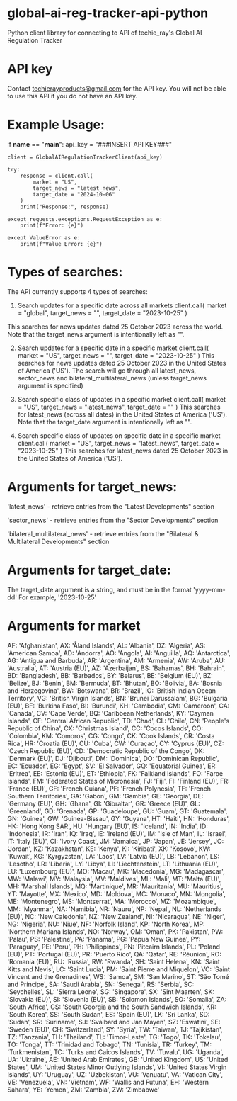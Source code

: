 # global-ai-reg-tracker-api-python
Python client library for connecting to API of techie_ray's Global AI Regulation Tracker


# API key
Contact techierayproducts@gmail.com for the API key. You will not be able to use this API if you do not have an API key.

# Example Usage:
if __name__ == "__main__":
    api_key = "###INSERT API KEY###"

    client = GlobalAIRegulationTrackerClient(api_key)

    try:
        response = client.call(
            market = "US", 
            target_news = "latest_news", 
            target_date = "2024-10-06"
        )    
        print("Response:", response)
        
    except requests.exceptions.RequestException as e:
        print(f"Error: {e}")
    
    except ValueError as e:
        print(f"Value Error: {e}")


# Types of searches:
The API currently supports 4 types of searches:

1) Search updates for a specific date across all markets 
client.call(
    market = "global",
    target_news = "",
    target_date = "2023-10-25"
)

This searches for news updates dated 25 October 2023 across the world. Note that the target_news argument is intentionally left as "".

2) Search updates for a specific date in a specific market
client.call(
    market = "US",
    target_news = "",
    target_date = "2023-10-25"
)
This searches for news updates dated 25 October 2023 in the United States of America ('US'). The search will go through all latest_news, sector_news and bilateral_multilateral_news (unless target_news argument is specified)

3) Search specific class of updates in a specific market
client.call(
    market = "US",
    target_news = "latest_news",
    target_date = ""
)
This searches for latest_news (across all dates) in the United States of America ('US'). Note that the target_date argument is intentionally left as "".

4) Search specific class of updates on specific date in a specific market
client.call(
    market = "US",
    target_news = "latest_news",
    target_date = "2023-10-25"
)
This searches for latest_news dated 25 October 2023 in the United States of America ('US').


# Arguments for target_news:
'latest_news' - retrieve entries from the "Latest Developments" section

'sector_news' - retrieve entries from the "Sector Developments" section

'bilateral_multilateral_news' - retrieve entries from the "Bilateral & Multilateral Developments" section

# Arguments for target_date:
The target_date argument is a string, and must be in the format 'yyyy-mm-dd'
For example, '2023-10-25'

# Arguments for market
AF: 'Afghanistan',
AX: 'Åland Islands',
AL: 'Albania',
DZ: 'Algeria',
AS: 'American Samoa',
AD: 'Andorra',
AO: 'Angola',
AI: 'Anguilla',
AQ: 'Antarctica',
AG: 'Antigua and Barbuda',
AR: 'Argentina',
AM: 'Armenia',
AW: 'Aruba',
AU: 'Australia',
AT: 'Austria (EU)',
AZ: 'Azerbaijan',
BS: 'Bahamas',
BH: 'Bahrain',
BD: 'Bangladesh',
BB: 'Barbados',
BY: 'Belarus',
BE: 'Belgium (EU)',
BZ: 'Belize',
BJ: 'Benin',
BM: 'Bermuda',
BT: 'Bhutan',
BO: 'Bolivia',
BA: 'Bosnia and Herzegovina',
BW: 'Botswana',
BR: 'Brazil',
IO: 'British Indian Ocean Territory',
VG: 'British Virgin Islands',
BN: 'Brunei Darussalam',
BG: 'Bulgaria (EU)',
BF: 'Burkina Faso',
BI: 'Burundi',
KH: 'Cambodia',
CM: 'Cameroon',
CA: 'Canada',
CV: 'Cape Verde',
BQ: 'Caribbean Netherlands',
KY: 'Cayman Islands',
CF: 'Central African Republic',
TD: 'Chad',
CL: 'Chile',
CN: 'People\'s Republic of China',
CX: 'Christmas Island',
CC: 'Cocos Islands',
CO: 'Colombia',
KM: 'Comoros',
CG: 'Congo',
CK: 'Cook Islands',
CR: 'Costa Rica',
HR: 'Croatia (EU)',
CU: 'Cuba',
CW: 'Curaçao',
CY: 'Cyprus (EU)',
CZ: 'Czech Republic (EU)',
CD: 'Democratic Republic of the Congo',
DK: 'Denmark (EU)',
DJ: 'Djibouti',
DM: 'Dominica',
DO: 'Dominican Republic',
EC: 'Ecuador',
EG: 'Egypt',
SV: 'El Salvador',
GQ: 'Equatorial Guinea',
ER: 'Eritrea',
EE: 'Estonia (EU)',
ET: 'Ethiopia',
FK: 'Falkland Islands',
FO: 'Faroe Islands',
FM: 'Federated States of Micronesia',
FJ: 'Fiji',
FI: 'Finland (EU)',
FR: 'France (EU)',
GF: 'French Guiana',
PF: 'French Polynesia',
TF: 'French Southern Territories',
GA: 'Gabon',
GM: 'Gambia',
GE: 'Georgia',
DE: 'Germany (EU)',
GH: 'Ghana',
GI: 'Gibraltar',
GR: 'Greece (EU)',
GL: 'Greenland',
GD: 'Grenada',
GP: 'Guadeloupe',
GU: 'Guam',
GT: 'Guatemala',
GN: 'Guinea',
GW: 'Guinea-Bissau',
GY: 'Guyana',
HT: 'Haiti',
HN: 'Honduras',
HK: 'Hong Kong SAR',
HU: 'Hungary (EU)',
IS: 'Iceland',
IN: 'India',
ID: 'Indonesia',
IR: 'Iran',
IQ: 'Iraq',
IE: 'Ireland (EU)',
IM: 'Isle of Man',
IL: 'Israel',
IT: 'Italy (EU)',
CI: 'Ivory Coast',
JM: 'Jamaica',
JP: 'Japan',
JE: 'Jersey',
JO: 'Jordan',
KZ: 'Kazakhstan',
KE: 'Kenya',
KI: 'Kiribati',
XK: 'Kosovo',
KW: 'Kuwait',
KG: 'Kyrgyzstan',
LA: 'Laos',
LV: 'Latvia (EU)',
LB: 'Lebanon',
LS: 'Lesotho',
LR: 'Liberia',
LY: 'Libya',
LI: 'Liechtenstein',
LT: 'Lithuania (EU)',
LU: 'Luxembourg (EU)',
MO: 'Macau',
MK: 'Macedonia',
MG: 'Madagascar',
MW: 'Malawi',
MY: 'Malaysia',
MV: 'Maldives',
ML: 'Mali',
MT: 'Malta (EU)',
MH: 'Marshall Islands',
MQ: 'Martinique',
MR: 'Mauritania',
MU: 'Mauritius',
YT: 'Mayotte',
MX: 'Mexico',
MD: 'Moldova',
MC: 'Monaco',
MN: 'Mongolia',
ME: 'Montenegro',
MS: 'Montserrat',
MA: 'Morocco',
MZ: 'Mozambique',
MM: 'Myanmar',
NA: 'Namibia',
NR: 'Nauru',
NP: 'Nepal',
NL: 'Netherlands (EU)',
NC: 'New Caledonia',
NZ: 'New Zealand',
NI: 'Nicaragua',
NE: 'Niger',
NG: 'Nigeria',
NU: 'Niue',
NF: 'Norfolk Island',
KP: 'North Korea',
MP: 'Northern Mariana Islands',
NO: 'Norway',
OM: 'Oman',
PK: 'Pakistan',
PW: 'Palau',
PS: 'Palestine',
PA: 'Panama',
PG: 'Papua New Guinea',
PY: 'Paraguay',
PE: 'Peru',
PH: 'Philippines',
PN: 'Pitcairn Islands',
PL: 'Poland (EU)',
PT: 'Portugal (EU)',
PR: 'Puerto Rico',
QA: 'Qatar',
RE: 'Réunion',
RO: 'Romania (EU)',
RU: 'Russia',
RW: 'Rwanda',
SH: 'Saint Helena',
KN: 'Saint Kitts and Nevis',
LC: 'Saint Lucia',
PM: 'Saint Pierre and Miquelon',
VC: 'Saint Vincent and the Grenadines',
WS: 'Samoa',
SM: 'San Marino',
ST: 'São Tomé and Príncipe',
SA: 'Saudi Arabia',
SN: 'Senegal',
RS: 'Serbia',
SC: 'Seychelles',
SL: 'Sierra Leone',
SG: 'Singapore',
SX: 'Sint Maarten',
SK: 'Slovakia (EU)',
SI: 'Slovenia (EU)',
SB: 'Solomon Islands',
SO: 'Somalia',
ZA: 'South Africa',
GS: 'South Georgia and the South Sandwich Islands',
KR: 'South Korea',
SS: 'South Sudan',
ES: 'Spain (EU)',
LK: 'Sri Lanka',
SD: 'Sudan',
SR: 'Suriname',
SJ: 'Svalbard and Jan Mayen',
SZ: 'Eswatini',
SE: 'Sweden (EU)',
CH: 'Switzerland',
SY: 'Syria',
TW: 'Taiwan',
TJ: 'Tajikistan',
TZ: 'Tanzania',
TH: 'Thailand',
TL: 'Timor-Leste',
TG: 'Togo',
TK: 'Tokelau',
TO: 'Tonga',
TT: 'Trinidad and Tobago',
TN: 'Tunisia',
TR: 'Turkey',
TM: 'Turkmenistan',
TC: 'Turks and Caicos Islands',
TV: 'Tuvalu',
UG: 'Uganda',
UA: 'Ukraine',
AE: 'United Arab Emirates',
GB: 'United Kingdom',
US: 'United States',
UM: 'United States Minor Outlying Islands',
VI: 'United States Virgin Islands',
UY: 'Uruguay',
UZ: 'Uzbekistan',
VU: 'Vanuatu',
VA: 'Vatican City',
VE: 'Venezuela',
VN: 'Vietnam',
WF: 'Wallis and Futuna',
EH: 'Western Sahara',
YE: 'Yemen',
ZM: 'Zambia',
ZW: 'Zimbabwe'


